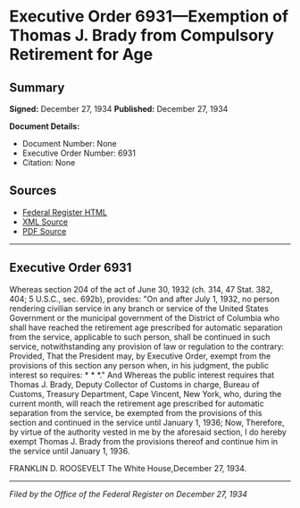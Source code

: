 # Executive Order 6931—Exemption of Thomas J. Brady from Compulsory Retirement for Age

## Summary

**Signed:** December 27, 1934
**Published:** December 27, 1934

**Document Details:**
- Document Number: None
- Executive Order Number: 6931
- Citation: None

## Sources
- [Federal Register HTML](https://www.presidency.ucsb.edu/documents/executive-order-6931-exemption-thomas-j-brady-from-compulsory-retirement-for-age)
- [XML Source](None)
- [PDF Source](None)

---

## Executive Order 6931

Whereas section 204 of the act of June 30, 1932 (ch. 314, 47 Stat. 382, 404; 5 U.S.C., sec. 692b), provides:
"On and after July 1, 1932, no person rendering civilian service in any branch or service of the United States Government or the municipal government of the District of Columbia who shall have reached the retirement age prescribed for automatic separation from the service, applicable to such person, shall be continued in such service, notwithstanding any provision of law or regulation to the contrary: Provided, That the President may, by Executive Order, exempt from the provisions of this section any person when, in his judgment, the public interest so requires: * * *."
And Whereas the public interest requires that Thomas J. Brady, Deputy Collector of Customs in charge, Bureau of Customs, Treasury Department, Cape Vincent, New York, who, during the current month, will reach the retirement age prescribed for automatic separation from the service, be exempted from the provisions of this section and continued in the service until January 1, 1936;
Now, Therefore, by virtue of the authority vested in me by the aforesaid section, I do hereby exempt Thomas J. Brady from the provisions thereof and continue him in the service until January 1, 1936.

FRANKLIN D. ROOSEVELT
The White House,December 27, 1934.

---

*Filed by the Office of the Federal Register on December 27, 1934*
